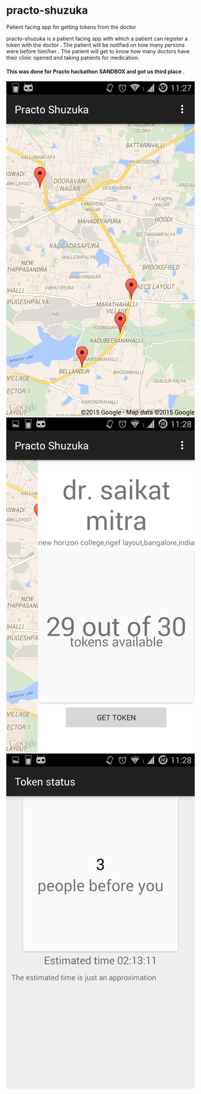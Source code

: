 # practo-shuzuka
Patient facing app for getting tokens from the doctor

practo-shuzuka is a patient facing app with which a patient can register a token with the doctor . The patient will be 
notified on how many persons were before him/her . The patient will get to know how many doctors have their clinic opened and taking patients for medication.
  
#### This was done for Practo hackathon SANDBOX and got us third place . 

![alt tag](https://raw.githubusercontent.com/dineshswamy/practo-shuzuka/master/screenshots/map.png)
![alt tag](https://raw.githubusercontent.com/dineshswamy/practo-shuzuka/master/screenshots/marker_sliding_layer.png)
![alt tag](https://raw.githubusercontent.com/dineshswamy/practo-shuzuka/master/screenshots/token_status.png)

  
  
